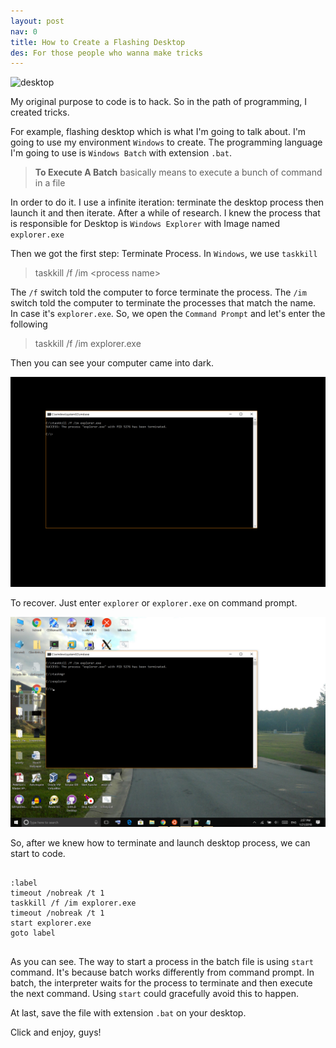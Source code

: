```yaml
---
layout: post
nav: 0
title: How to Create a Flashing Desktop
des: For those people who wanna make tricks
---
```


![desktop](/assets/images/desktop.png)

My original purpose to code is to hack. So in the path of programming, I created tricks.

For example, flashing desktop which is what I'm going to talk about. I'm going to use my environment `Windows` to create. The programming language I'm going to use is `Windows Batch` with extension `.bat`.

> <b>To Execute A Batch</b> basically means to execute a bunch of command in a file

In order to do it. I use a infinite iteration: terminate the desktop process then launch it and then iterate. After a while of research. I knew the process that is responsible for Desktop is `Windows Explorer` with Image named `explorer.exe`

Then we got the first step: Terminate Process. In `Windows`, we use `taskkill`

> taskkill /f /im \<process name\>

The `/f` switch told the computer to force terminate the process. The `/im` switch told the computer to terminate the processes that match the name. In case it's `explorer.exe`. So, we open the `Command Prompt` and let's enter the following

> taskkill /f /im explorer.exe

Then you can see your computer came into dark.

![darkdesktop](/assets/images/darkdesktop.png)

To recover. Just enter `explorer` or `explorer.exe` on command prompt.

![recovered](/assets/images/recovereddesktop.png)

So, after we knew how to terminate and launch desktop process, we can start to code.

<pre><code>
:label
timeout /nobreak /t 1
taskkill /f /im explorer.exe
timeout /nobreak /t 1
start explorer.exe
goto label

</code></pre>

As you can see. The way to start a process in the batch file is using `start` command. It's because batch works differently from command prompt. In batch, the interpreter waits for the process to terminate and then execute the next command. Using `start` could gracefully avoid this to happen.

At last, save the file with extension `.bat` on your desktop.

Click and enjoy, guys!
